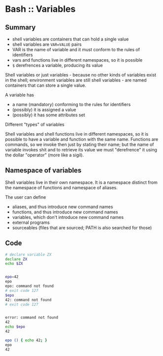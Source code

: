 # Bash :: Variables

## Summary

- shell variables are containers that can hold a single value
- shell variables are `VAR=VALUE` pairs
- VAR is the name of variable and it must conform to the rules of identifiers
- vars and functions live in different namespaces, so it is possible
- `$` derefrences a variable, producing its value


Shell variables or just variables - because no other kinds of variables exist in the shell; environment variables are still shell variables - are named containers that can store a single value.

A variable has
- a name (mandatory) conforming to the rules for identifiers
- (possibly) it is assigned a value
- (possibly) it has some attributes set



Different "types" of variables 




Shell variables and shell functions live in different namespaces, so it is possible to have a variable and function with the same name. Functions are commands, so we invoke then just by stating their name; but the name of variable invokes shit and to retrieve its value we must "derefrence" it using the dollar "operator" (more like a sigil).



## Namespace of variables

Shell variables live in their own namespace. It is a namespace distinct from the namespace of functions and namespace of aliases.

The user can define
- aliases, and thus introduce new command names
- functions, and thus introduce new command names
- variables, which don't introduce new command names
- external programs
- sourceables (files that are sourced; PATH is also searched for those)


## Code

```bash
# declare variable ZX
declare ZX
echo $ZX


epo=42
epo
epo: command not found
# exit code 127
$epo
42: command not found
# exit code 127


error: command not found
42
echo $epo
42

epo () { echo 42; }
epo
42
```
